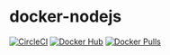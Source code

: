 # docker-nodejs

[![CircleCI](https://circleci.com/gh/Vungle/docker-nodejs/tree/master.svg?style=svg)](https://circleci.com/gh/Vungle/docker-nodejs/tree/master) [![Docker Hub](https://img.shields.io/badge/docker-ready-blue.svg)](https://registry.hub.docker.com/u/vungle/docker-nodejs/) [![Docker Pulls](https://img.shields.io/docker/pulls/vungle/docker-nodejs.svg)](https://registry.hub.docker.com/u/vungle/docker-nodejs/)
